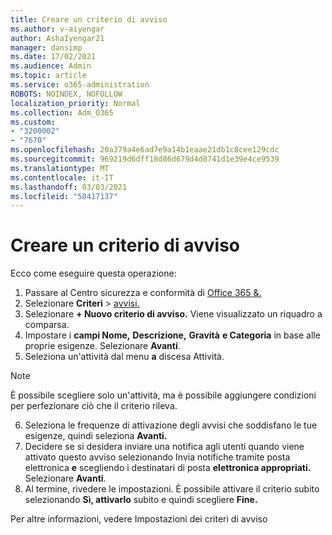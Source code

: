 ```yaml
---
title: Creare un criterio di avviso
ms.author: v-aiyengar
author: AshaIyengar21
manager: dansimp
ms.date: 17/02/2021
ms.audience: Admin
ms.topic: article
ms.service: o365-administration
ROBOTS: NOINDEX, NOFOLLOW
localization_priority: Normal
ms.collection: Adm_O365
ms.custom:
- "3200002"
- "7670"
ms.openlocfilehash: 20a379a4e6ad7e9a14b1eaae21db1c8cee129cdc
ms.sourcegitcommit: 969219d6dff18d86d679d4d8741d1e39e4ce9539
ms.translationtype: MT
ms.contentlocale: it-IT
ms.lasthandoff: 03/03/2021
ms.locfileid: "50417137"
---
```

# <a name="create-an-alert-policy"></a>Creare un criterio di avviso

Ecco come eseguire questa operazione:

1. Passare al Centro sicurezza e conformità di [Office 365 &.](https://go.microsoft.com/fwlink/p/?linkid=2077143)
1. Selezionare **Criteri**  >  [avvisi.](https://go.microsoft.com/fwlink/?linkid=2103208)
1. Selezionare **+ Nuovo criterio di avviso.** Viene visualizzato un riquadro a comparsa.
1. Impostare i **campi Nome,** **Descrizione,** **Gravità** **e Categoria** in base alle proprie esigenze. Selezionare **Avanti**.
1. Seleziona un'attività dal menu **a** discesa Attività.
> [!NOTE]
>  È possibile scegliere solo un'attività, ma è possibile aggiungere condizioni per perfezionare ciò che il criterio rileva.
6. Seleziona le frequenze di attivazione degli avvisi che soddisfano le tue esigenze, quindi seleziona **Avanti.**
7. Decidere se si desidera inviare una notifica agli utenti quando viene attivato questo avviso selezionando Invia notifiche tramite posta elettronica **e** scegliendo i destinatari di posta **elettronica appropriati.** Selezionare **Avanti**.
8. Al termine, rivedere le impostazioni. È possibile attivare il criterio subito selezionando **Sì, attivarlo** subito e quindi scegliere **Fine.**

Per altre informazioni, vedere Impostazioni dei criteri di avviso

